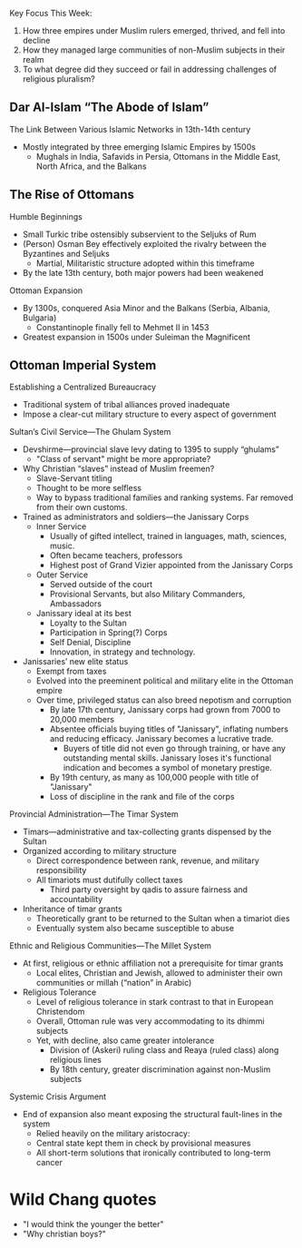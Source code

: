 
Key Focus This Week:  
1) How three empires under Muslim rulers emerged, thrived, and fell into decline  
2) How they managed large communities of non-Muslim subjects in their realm  
3) To what degree did they succeed or fail in addressing challenges of religious pluralism?  
## Dar Al-Islam “The Abode of Islam”  
The Link Between Various Islamic Networks in 13th-14th century  
- Mostly integrated by three emerging Islamic Empires by 1500s  
	- Mughals in India, Safavids in Persia, Ottomans in the Middle East, North Africa, and the Balkans  

## The Rise of Ottomans  
Humble Beginnings  
- Small Turkic tribe ostensibly subservient to the Seljuks of Rum  
- (Person) Osman Bey effectively exploited the rivalry between the Byzantines and Seljuks
	- Martial, Militaristic structure adopted within this timeframe
- By the late 13th century, both major powers had been weakened

Ottoman Expansion  
- By 1300s, conquered Asia Minor and the Balkans (Serbia, Albania, Bulgaria)  
	- Constantinople finally fell to Mehmet II in 1453  
- Greatest expansion in 1500s under Suleiman the Magnificent  

## Ottoman Imperial System  
Establishing a Centralized Bureaucracy  
- Traditional system of tribal alliances proved inadequate  
- Impose a clear-cut military structure to every aspect of government  

Sultan’s Civil Service—The Ghulam System  
- Devshirme—provincial slave levy dating to 1395 to supply “ghulams”
	- "Class of servant" might be more appropriate?
- Why Christian “slaves” instead of Muslim freemen?
	- Slave-Servant titling
	- Thought to be more selfless
	- Way to bypass traditional families and ranking systems. Far removed from their own customs. 
- Trained as administrators and soldiers—the Janissary Corps
	- Inner Service
		- Usually of gifted intellect, trained in languages, math, sciences, music.
		- Often became teachers, professors
		- Highest post of Grand Vizier appointed from the Janissary Corps  
	- Outer Service
		- Served outside of the court
		- Provisional Servants, but also Military Commanders, Ambassadors
	- Janissary ideal at its best
		- Loyalty to the Sultan
		- Participation in Spring(?) Corps
		- Self Denial, Discipline
		- Innovation, in strategy and technology.
- Janissaries’ new elite status  
	- Exempt from taxes
	- Evolved into the preeminent political and military elite in the Ottoman empire  
	- Over time, privileged status can also breed nepotism and corruption
		- By late 17th century, Janissary corps had grown from 7000 to 20,000 members  
		- Absentee officials buying titles of "Janissary", inflating numbers and reducing efficacy. Janissary becomes a lucrative trade.
			- Buyers of title did not even go through training, or have any outstanding mental skills. Janissary loses it's functional indication and becomes a symbol of monetary prestige.
		- By 19th century, as many as 100,000 people with title of "Janissary"
		- Loss of discipline in the rank and file of the corps  

Provincial Administration—The Timar System  
- Timars—administrative and tax-collecting grants dispensed by the Sultan  
- Organized according to military structure  
	- Direct correspondence between rank, revenue, and military responsibility  
	- All timariots must dutifully collect taxes  
		- Third party oversight by qadis to assure fairness and accountability
- Inheritance of timar grants  
	- Theoretically grant to be returned to the Sultan when a timariot dies  
	- Eventually system also became susceptible to abuse  

Ethnic and Religious Communities—The Millet System  
- At first, religious or ethnic affiliation not a prerequisite for timar grants  
	- Local elites, Christian and Jewish, allowed to administer their own communities or millah (“nation” in Arabic)  
- Religious Tolerance  
	- Level of religious tolerance in stark contrast to that in European Christendom  
	- Overall, Ottoman rule was very accommodating to its dhimmi subjects  
	- Yet, with decline, also came greater intolerance  
		- Division of (Askeri) ruling class and Reaya (ruled class) along religious lines  
		- By 18th century, greater discrimination against non-Muslim subjects  

Systemic Crisis Argument  
- End of expansion also meant exposing the structural fault-lines in the system  
	- Relied heavily on the military aristocracy:  
	- Central state kept them in check by provisional measures  
	- All short-term solutions that ironically contributed to long-term cancer

# Wild Chang quotes
- "I would think the younger the better"
- "Why christian boys?"